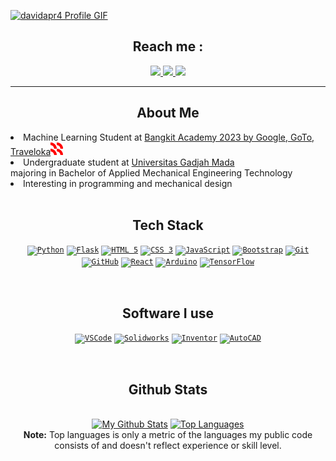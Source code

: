 <a href="https://github.com/davidapr4">![davidapr4 Profile GIF](./assets/profile.gif)</a>

<h2 align='center'> Reach me :</h2>
<p align='center'>
   <a href="https://www.linkedin.com/in/davidapriyanto">
      <img src="https://img.shields.io/badge/linkedin-0072b1?style=for-the-badge&logo=linkedin">
   </a>
   <a href = "mailto:davidapr41@mail.ugm.ac.id">
      <img src="https://img.shields.io/badge/mail-fafafa?&style=for-the-badge&logo=gmail">
   </a>
   <a href="https://www.instagram.com/david.apr">
      <img src="https://img.shields.io/badge/instagram-d62976?&style=for-the-badge&logo=instagram&logoColor=white">
   </a>
</p>  

<hr>

<h2 align='center'>About Me</h2>
<li>
   Machine Learning Student at <a href="https://g.co/bangkit">Bangkit Academy 2023 by Google, GoTo, Traveloka</a><img src="./assets/bangkit-logo.svg" width='20px'/>
</li>
<li>
   Undergraduate student at <a href="https://ugm.ac.id">Universitas Gadjah Mada</a> <br> majoring in Bachelor of Applied Mechanical Engineering Technology
</li>
<li>
   Interesting in programming and mechanical design
</li>

<br>

<h2 align='center'>Tech Stack</h2>
<p align='center'>
  <code><a href="https://www.python.org/"><img alt="Python" title="Python" src="https://cdn-icons-png.flaticon.com/512/5968/5968350.png" height="25"></a></code>
  <code><a href="https://flask.palletsprojects.com/"><img alt="Flask" title="Flask" src="https://www.wizcase.com/wp-content/uploads/2022/05/en-flask-logo.jpg" height="25"></a></code>
  <code><a href="https://en.wikipedia.org/wiki/HTML"><img alt="HTML 5" title="HTML 5" src="https://cdn-icons-png.flaticon.com/512/888/888859.png" height="25"></a></code>
  <code><a href="https://www.w3.org/Style/CSS/Overview.en.html"><img alt="CSS 3" title="CSS 3" src="https://cdn-icons-png.flaticon.com/512/888/888847.png" height="25"></a></code>
  <code><a href="https://developer.mozilla.org/en-US/docs/Web/JavaScript"><img alt="JavaScript" title="JavaScript" src="https://cdn-icons-png.flaticon.com/512/5968/5968292.png" height="25"></a></code>
   <code><a href="https://getbootstrap.com"><img alt="Bootstrap" title="Bootstrap" src="https://cdn-icons-png.flaticon.com/512/5968/5968672.png" height="25"></a></code>
  <code><a href="https://git-scm.com/"><img alt="Git" title="Git" src="https://img.icons8.com/color/256/git.png" height="25"></a></code>
  <code><a href="https://github.com/"><img alt="GitHub" title="GitHub" src="https://cdn-icons-png.flaticon.com/512/2111/2111432.png" height="25"></a></code>
  <code><a href="https://reactjs.org/"><img alt="React" title="React" src="https://cdn-icons-png.flaticon.com/512/3459/3459528.png" height="25"></a></code>
  <code><a href="https://www.arduino.cc/"><img alt="Arduino" title="Arduino" src="https://cdn.iconscout.com/icon/free/png-256/arduino-1-226076.png" height="25"></a></code>
  <code><a href="https://www.tensorflow.org/"><img alt="TensorFlow" title="TensorFlow" src="https://img.icons8.com/color/256/tensorflow.png" height="25"></a></code>
</p>

<br>

<h2 align='center'>Software I use</h2>
<p align='center'>
   <code><a href="https://code.visualstudio.com/"><img alt="VSCode" title="VSCode" src="https://cdn.icon-icons.com/icons2/2107/PNG/512/file_type_vscode_icon_130084.png" height="25"></a></code>
   <code><a href="https://www.solidworks.com/"><img alt="Solidworks" title="Solidworks" src="https://img.icons8.com/color/256/solidworks.png" height="25"></a></code>
   <code><a href="https://www.autodesk.com/"><img alt="Inventor" title="Inventor" src="https://img.icons8.com/fluency/256/autodesk-inventor-2020.png" height="25"></a></code>
   <code><a href="https://www.autodesk.com/"><img alt="AutoCAD" title="AutoCAD" src="https://uxwing.com/wp-content/themes/uxwing/download/brands-and-social-media/autocad-icon.png" height="25"></a></code>
</p>

<br>

<h2 align='center'>Github Stats</h2>

<!-- Bassed on: https://github.com/anuraghazra/github-readme-stats -->
<p align="center">
  <br/>
  <a href="https://github.com/anuraghazra/github-readme-stats"><img alt="My Github Stats" src="https://github-readme-stats.vercel.app/api/?username=davidapr4&show_icons=true&count_private=true&theme=react&bg_color=1F222E&title_color=7cebf5&icon_color=2d7de4&show_icons=true&border_color=7cebf5&border_radius=10" height="192px"/></a>
  <a href="https://github.com/anuraghazra/github-readme-stats"><img alt="Top Languages" src="https://github-readme-stats.vercel.app/api/top-langs/?username=davidapr4&langs_count=8&layout=compact&theme=react&bg_color=1F222E&title_color=7cebf5&icon_color=2d7de4&show_icons=true&border_color=7cebf5&border_radius=10" height="192px"/></a>
  <br/>
  <b>Note:</b> Top languages is only a metric of the languages my public code consists of and doesn't reflect experience or skill level.
</p>
<!--
### Hi there 👋
**davidapr4/davidapr4** is a ✨ _special_ ✨ repository because its `README.md` (this file) appears on your GitHub profile.
-->
